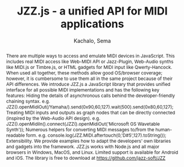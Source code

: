 --- 
title: "JZZ.js - a unified API for MIDI applications" 
abstract: "There are multiple ways to access and emulate MIDI devices in JavaScript. This includes real MIDI access like Web-MIDI API or Jazz-Plugin, Web-Audio synths like MIDI.js or Timbre.js, or HTML gadgets for MIDI input like Qwerty-Hancock. When used all together, these methods allow good OS/browser coverage; however, it is cumbersome to use them all in the same project because of their API differences. We introduce JZZ.js a JavaScript library that provides unified interface for all possible MIDI implementations and has the following key features: Hiding the details of asynchronous calls behind the developer-friendly chaining syntax. e.g. JZZ().openMidiOut(/Yamaha/).send(0x90,60,127).wait(500).send(0x80,60,127); Treating MIDI inputs and outputs as graph nodes that can be directly connected (inspired by the Web-Audio API design). e.g. JZZ().openMidiIn().connect(JZZ().openMidiOut('Microsoft GS Wavetable Synth')); Numerous helpers for converting MIDI messages to/from the human-readable form. e.g. console.log(JZZ.MIDI.aftertouch(0,'D#5',127).toString()); Extensibility. We provide examples how to adapt the developers' own libraries and gadgets into the framework. JZZ.js works with Node.js and all major browsers in Windows, MacOS, and Linux. Limited support is available for Android and iOS. The library is free to download at https://github.com/jazz-soft/JZZ" 
address: "Atlanta, Georgia" 
author: "Kachalo, Sema"
webAuthor: "Sema Kachalo" 
booktitle: "Proceedings of the International Web Audio Conference" 
editor: "Freeman, Jason and Lerch, Alexander and Paradis, Matthew" 
month: "Proceedings of the International Web Audio Conference"
pages: "" 
publisher: "Georgia Tech" 
series: "WAC '16"
type: "Talk"  
year: "2016" 
id: "2016_EA_59" 
tags: year2016
media: https://smartech.gatech.edu/bitstream/handle/1853/54664/jzzJS_videostream.html?sequence=8&isAllowed=y 
pdflink: /_data/papers/pdf/2016/2016_59.pdf
ISSN: 2663-5844
---